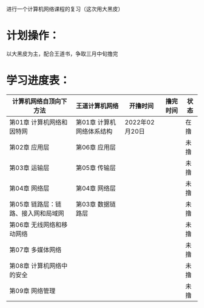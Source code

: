 进行一个计算机网络课程的复习（这次用大黑皮） 
# 计划操作：
以大黑皮为主，配合王道书，争取三月中旬撸完
# 学习进度表：
|计算机网络自顶向下方法|王道计算机网络|开撸时间|撸完时间|状态|
|----|----|----|----|----|
|第01章 计算机网络和因特网|第01章 计算机网络体系结构|2022年02月20日||在撸|
|第02章 应用层|第06章 应用层|||未撸|
|第03章 运输层|第05章 传输层|||未撸|
|第04章 网络层|第04章 网络层|||未撸|
|第05章 链路层：链路、接入网和局域网|第03章 数据链路层|||未撸|
|第06章 无线网络和移动网络||||未撸|
|第07章 多媒体网络||||未撸|
|第08章 计算机网络中的安全||||未撸|
|第09章 网络管理||||未撸|
